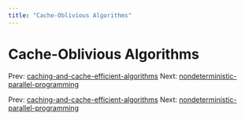 ```yaml
---
title: "Cache-Oblivious Algorithms"
---
```


# Cache-Oblivious Algorithms

Prev: [caching-and-cache-efficient-algorithms](caching-and-cache-efficient-algorithms.md)
Next: [nondeterministic-parallel-programming](nondeterministic-parallel-programming.md)

Prev: [caching-and-cache-efficient-algorithms](caching-and-cache-efficient-algorithms.md)
Next: [nondeterministic-parallel-programming](nondeterministic-parallel-programming.md)

